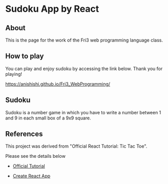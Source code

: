 # Sudoku App by React

## About
This is the page for the work of the Fri3 web programming language class.

## How to play
You can play and enjoy sudoku by accessing the link below. Thank you for playing!

https://anishishi.github.io/Fri3_WebProgramming/

## Sudoku

Sudoku is a number game in which you have to write a number between 1 and 9 in each small box of a 9x9 square.

## References
This project was derived from "Official React Tutorial: Tic Tac Toe".

Please see the details below
- [Official Tutorial](https://reactjs.org/tutorial/tutorial.html)

- [Create React App](https://github.com/facebook/create-react-app)


